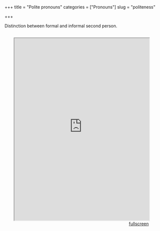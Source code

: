 +++
title = "Polite pronouns"
categories = ["Pronouns"]
slug = "politeness"

+++

<head>
<style type="text/css">
	.padding {
		padding: 30px;
	}
</style>
</head>

<body>
Distinction between formal and informal second person.
<div class="padding">
<iframe src="https://sasha-kozhukhar.github.io/guatemala_atlas/maps/formal_person.html" width = "100%" height = "600px"></iframe>
<div align="right"><a href="https://sasha-kozhukhar.github.io/guatemala_atlas/maps/formal_person.html" target="_blank" class="button">fullscreen</a></div>
</div>
</body>
